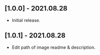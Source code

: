 ## [1.0.0] - 2021.08.28

* Initial release.

## [1.0.1] - 2021.08.28

* Edit path of image readme & description.
